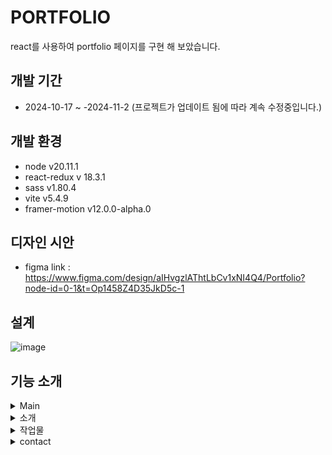 # PORTFOLIO

react를 사용하여 portfolio 페이지를 구현 해 보았습니다.

## 개발 기간

- 2024-10-17 ~ -2024-11-2 (프로젝트가 업데이트 됨에 따라 계속 수정중입니다.)

## 개발 환경
- node v20.11.1
- react-redux v 18.3.1
- sass v1.80.4
- vite v5.4.9
- framer-motion v12.0.0-alpha.0

## 디자인 시안
- figma link :
https://www.figma.com/design/aIHvgzlAThtLbCv1xNI4Q4/Portfolio?node-id=0-1&t=Op1458Z4D35JkD5c-1

## 설계
![image](https://github.com/user-attachments/assets/53461320-d216-4d8e-8e85-f760258ccd8e)


##  기능 소개
<details><summary>Main
</summary>
- mainpage

![Frame 73](https://github.com/user-attachments/assets/29cc7106-50d4-424e-a16a-a0c5c4f94ada)

 - 원하는 페이지 클릭 시, 원하는 페이지가 아코디언 메뉴처럼 나올 수 있도록 제작하였습니다.
 - 클릭 시 해당하는 내용이 제일 첫번째로 위치할 수 있도록 flex 기능 중 order 를 사용하여 클릭 시 위치가 변경 될 수 있도록 설정하였습니다. 
</details>

<details><summary>소개
</summary>
- skills

![Frame 69](https://github.com/user-attachments/assets/a51f3ed3-fe72-4e4f-a2f3-b01252478ed2)

-career

![Frame 106](https://github.com/user-attachments/assets/bd982228-2966-4235-a18c-51151f6e669b)

왼쪽 사이드바 클릭 시 해당하는 내용을 가져 와 보여줄 수 있도록 해 두었습니다.

</details>

<details><summary>작업물
</summary>

-작업물

![Frame 70](https://github.com/user-attachments/assets/766e0e28-30e4-4983-a319-8acfb3e999a9)

- data를 가져와 작업물 클릭 시, 해당하는 내용의 data를 modal로 보여주는 기능 구현
 
</details>

<details><summary>contact
</summary>
-contact
 
![Frame 143](https://github.com/user-attachments/assets/7474fdf9-ee82-4ca6-808b-1bb3b539d5c8)


</details>



